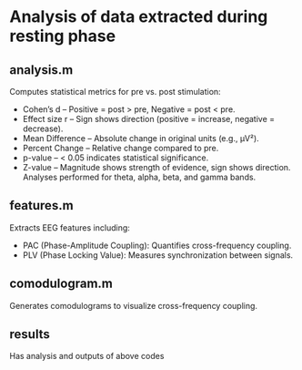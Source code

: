 # Analysis of data extracted during resting phase 
## analysis.m
Computes statistical metrics for pre vs. post stimulation:
- Cohen’s d – Positive = post > pre, Negative = post < pre.
- Effect size r – Sign shows direction (positive = increase, negative = decrease).
- Mean Difference – Absolute change in original units (e.g., µV²).
- Percent Change – Relative change compared to pre.
- p-value – < 0.05 indicates statistical significance.
- Z-value – Magnitude shows strength of evidence, sign shows direction.
Analyses performed for theta, alpha, beta, and gamma bands.
## features.m
Extracts EEG features including:
- PAC (Phase-Amplitude Coupling): Quantifies cross-frequency coupling.
- PLV (Phase Locking Value): Measures synchronization between signals.
## comodulogram.m
Generates comodulograms to visualize cross-frequency coupling.
## results
Has analysis and outputs of above codes


